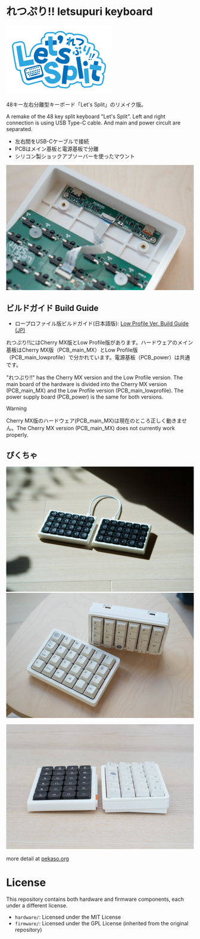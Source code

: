 # れつぷり!! letsupuri keyboard

<img src="misc\img\letsupuri_logo.svg" />

48キー左右分離型キーボード「Let's Split」のリメイク版。

A remake of the 48 key split keyboard "Let's Split".
Left and right connection is using USB Type-C cable. And main and power circult are separated.

- 左右間をUSB-Cケーブルで接続
- PCBはメイン基板と電源基板で分離
- シリコン製ショックアブソーバーを使ったマウント

![feature](misc\img\letsupuri_PCB.jpg)

## ビルドガイド Build Guide

- ロープロファイル版ビルドガイド(日本語版): [Low Profile Ver. Build Guide (JP)](misc\buildguide\buildguide_lowprofile_jp.md)

れつぷり!!にはCherry MX版とLow Profile版があります。ハードウェアのメイン基板はCherry MX版（PCB_main_MX）とLow Profile版（PCB_main_lowprofile）で分かれています。電源基板（PCB_power）は共通です。

"れつぷり!!" has the Cherry MX version and the Low Profile version. The main board of the hardware is divided into the Cherry MX version (PCB_main_MX) and the Low Profile version (PCB_main_lowprofile). The power supply board (PCB_power) is the same for both versions.

> [!WARNING]
> Cherry MX版のハードウェア(PCB_main_MX)は現在のところ正しく動きません。The Cherry MX version (PCB_main_MX) does not currently work properly.

## ぴくちゃ
![れつぷり!!LowProfile版](misc\img\lowprofile_pic1.JPG)
![れつぷり!!MX版](misc\img\MX_pic1.JPG)

![れつぷり!!LowProfile版（左）とMX版（右）の比較](misc\img\letsupuri_compare.JPG)

more detail at [pekaso.org](pekaso.org)

# License
This repository contains both hardware and firmware components, each under a different license.

- `hardware/`: Licensed under the MIT License
- `firmware/`: Licensed under the GPL License (inherited from the original repository)